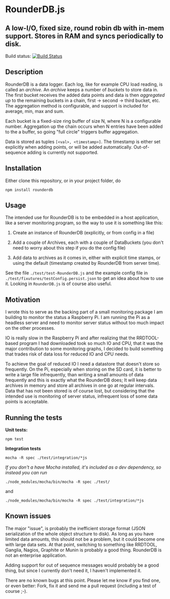 
# RounderDB.js
## A low-I/O, fixed size, round robin db with in-mem support. Stores in RAM and syncs periodically to disk.

Build status: [![Build Status](https://travis-ci.org/aweijnitz/RounderDB.js.png)](https://travis-ci.org/aweijnitz/RounderDB.js)

## Description
RounderDB is a data logger. Each log, like for example CPU load reading, is called an *archive*. An *archive* keeps a number of *buckets* to store data in. The first bucket receives the added data points and data is then *aggregated up* to the remaining buckets in a chain, first -> second -> third bucket, etc. The aggregation method is configurable, and support is included for average, min, max and sum. 

Each bucket is a fixed-size ring buffer of size N, where N is a configurable number. Aggregation up the chain occurs when N entries have been added to the a buffer, so going "full circle" triggers buffer aggregation.

Data is stored as tuples `[<val>, <timestamp>]`. The timestamp is either set explicitly when adding points, or will be added automatically. Out-of-sequence adding is currently not supported. 

## Installation
Either clone this repository, or in your project folder, do

	npm install rounderdb

## Usage
The intended use for RounderDB is to be embedded in a host application, like a server monitoring program, so the way to use it is something like this:

1. Create an instance of RounderDB (explicitly, or from config in a file)

2. Add a couple of Archives, each with a couple of DataBuckets (you don't need to worry about this step if you do the config file)

3. Add data to archives as it comes in, either with explicit time stamps, or using the default (timestamp created by RounderDB from server time).

See the file `./test/test-RounderDB.js` and the example config file in `./test/fixutures/testConfig.persist.json` to get an idea about how to use it. Looking in `RounderDB.js` is of course also useful.

## Motivation
I wrote this to serve as the backing part of a small monitoring package I am building to monitor the status a Raspberry Pi. I am running the Pi as a headless server and need to monitor server status without too much impact on the other processes. 

IO is really slow in the Raspberry Pi and after realizing that the RRDTOOL-based program I had downloaded took so much IO and CPU, that it was the major contribution to some monitoring graphs, I decided to build something that trades risk of data loss for reduced IO and CPU needs. 

To achieve the goal of reduced IO I need a datastore that doesn't store so frequently. On the Pi, especially when storing on the SD card, it is better to write a large file infrequently, than writing a small amounts of data frequently and this is exactly what the RounderDB does; It will keep data archives in memory and store all archives in one go at regular intervals. Data that has not been stored is of course lost, but considering that the intended use is monitoring of server status, infrequent loss of some data points is acceptable.


## Running the tests
**Unit tests:** 

	npm test

**Integration tests** 

	mocha -R spec ./test/integration/*js

*If you don't a have Mocha installed, it's included as a dev dependency, so instead you can run*

	./node_modules/mocha/bin/mocha -R spec ./test/

and

	./node_modules/mocha/bin/mocha -R spec ./test/integration/*js


## Known issues
The major "issue", is probably the inefficient storage format (JSON serialization of the whole object structure to disk). As long as you have limited data amounts, this should not be a problem, but it could become one with large data sets. At that point, switching to something like RRDTOOL, Ganglia, Nagios, Graphite or Munin is probably a good thing. RounderDB is not an enterprise application.

Adding support for out of sequence messages would probably be a good thing, but since I currently don't need it, I haven't implemented it.

There are no known bugs at this point. Please let me know if you find one, or even better: Fork, fix it and send me a pull request (including a test of course ;-).

